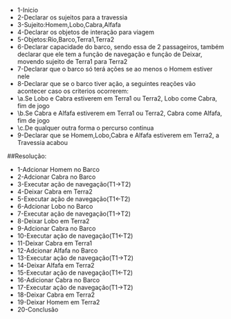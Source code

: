 - 1-Inicio
- 2-Declarar os sujeitos para a travessia
- 3-Sujeito:Homem,Lobo,Cabra,Alfafa
- 4-Declarar os objetos de interação para viagem
- 5-Objetos:Rio,Barco,Terra1,Terra2
- 6-Declarar capacidade do barco, sendo essa de 2 passageiros, também declarar que ele tem a função de navegação e função de Deixar, movendo sujeito de Terra1 para Terra2
- 7-Declarar que o barco só terá ações se ao menos o Homem estiver nele
- 8-Declarar que se o barco tiver ação, a seguintes reações vão acontecer caso os criterios ocorrerem:
- \a.Se Lobo e Cabra estiverem em Terra1 ou Terra2, Lobo come Cabra, fim de jogo
- \b.Se Cabra e Alfafa estiverem em Terra1 ou Terra2, Cabra come Alfafa, fim de jogo
- \c.De qualquer outra forma o percurso continua
- 9-Declarar que se Homem,Lobo,Cabra e Alfafa estiverem em Terra2, a Travessia acabou

##Resolução:

- 1-Adcionar Homem no Barco
- 2-Adcionar Cabra no Barco
- 3-Executar ação de navegação(T1->T2)
- 4-Deixar Cabra em Terra2
- 5-Executar ação de navegação(T1<-T2)
- 6-Adcionar Lobo no Barco
- 7-Executar ação de navegação(T1->T2)
- 8-Deixar Lobo em Terra2
- 9-Adcionar Cabra no Barco
- 10-Executar ação de navegação(T1<-T2)
- 11-Deixar Cabra em Terra1
- 12-Adcionar Alfafa no Barco
- 13-Executar ação de navegação(T1->T2)
- 14-Deixar Alfafa em Terra2
- 15-Executar ação de navegação(T1<-T2)
- 16-Adicionar Cabra no Barco
- 17-Executar ação de navegação(T1->T2)
- 18-Deixar Cabra em Terra2
- 19-Deixar Homem em Terra2
- 20-Conclusão
